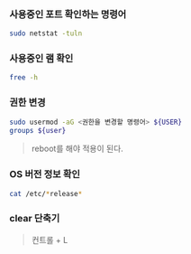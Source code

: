 
### 사용중인 포트 확인하는 명령어

```bash
sudo netstat -tuln
```

### 사용중인 램 확인

```bash
free -h
```

### 권한 변경

```bash
sudo usermod -aG <권한을 변경할 명령어> ${USER}
groups ${user}
```

> reboot를 해야 적용이 된다.


### OS 버전 정보 확인

```bash
cat /etc/*release*
```

### clear 단축기

> 컨트롤 + L

